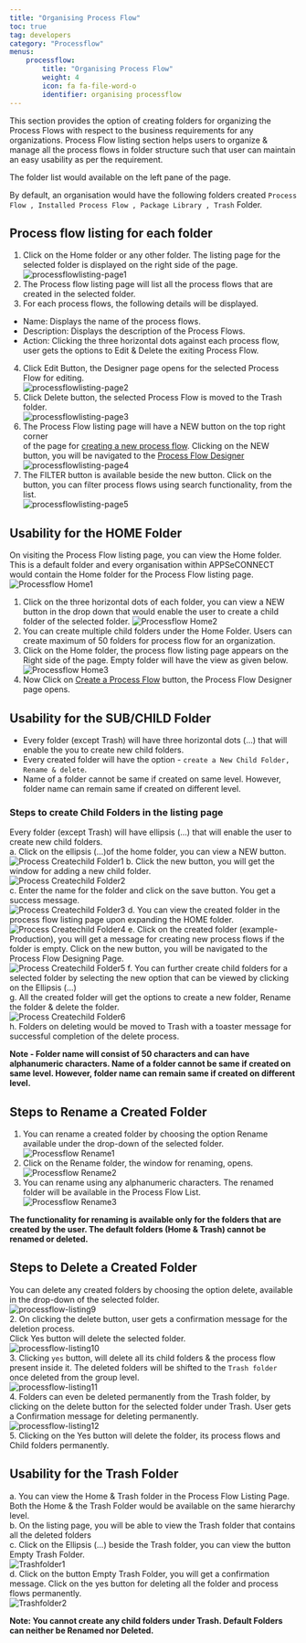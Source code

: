 ```yaml
---
title: "Organising Process Flow"
toc: true
tag: developers
category: "Processflow"
menus: 
    processflow:
        title: "Organising Process Flow"
        weight: 4
        icon: fa fa-file-word-o
        identifier: organising processflow
---
```


This section provides the option of creating folders for organizing the Process Flows with respect to the business 
requirements for any organizations. Process Flow listing section helps users to organize & manage all the process 
flows in folder structure such that user can maintain an easy usability as per the requirement. 

The folder list would available on the left pane of the page. 

By default, an organisation would have the following folders created `Process Flow , Installed Process Flow , Package Library , Trash` Folder.

## Process flow listing for each folder

1. Click on the Home folder or any other folder. The listing page for the selected folder is displayed on the right side of the page.  
![processflowlisting-page1](/staticfiles/processflow/media/processflowlisting-page1.png)    
2. The Process flow listing page will list all the process flows that are created in the selected folder.  
3. For each process flows, the following details will be displayed.  
* Name: Displays the name of the process flows.  
* Description: Displays the description of the Process Flows.   
* Action: Clicking the three horizontal dots against each process flow, user gets the options to Edit & Delete the exiting Process Flow.     
4. Click Edit Button, the Designer page opens for the selected Process Flow for editing.   
![processflowlisting-page2](/staticfiles/processflow/media/processflowlisting-page2.png)       
5. Click Delete button, the selected Process Flow is moved to the Trash folder.  
![processflowlisting-page3](/staticfiles/processflow/media/processflowlisting-page3.png)      
6. The Process Flow listing page will have a NEW button on the top right corner  
   of the page for [creating a new process flow](/processflow/creating-processflow/). Clicking on the NEW button, 
   you will be navigated to the [Process Flow Designer](/processflow/designer-processflow/)
![processflowlisting-page4](/staticfiles/processflow/media/processflowlisting-page4.png)   
7. The FILTER button is available beside the new button. Click on the button, you can filter process flows using search functionality, from the list.    
![processflowlisting-page5](/staticfiles/processflow/media/processflowlisting-page5.png)   

## Usability for the HOME Folder

On visiting the Process Flow listing page, you can view the Home folder. This 
is a default folder and every organisation within APPSeCONNECT would contain the 
Home folder for the Process Flow listing page.
![Processflow Home1](../../staticfiles/processflow/media/processflow-home1.png) 
1. Click on the three horizontal dots of each folder, you can view a NEW button 
in the drop down that would enable the user to create a child folder of the selected folder.
![Processflow Home2](../../staticfiles/processflow/media/processflow-home2.png)
2. You can create multiple child folders under the Home Folder. Users can create maximum
of 50 folders for process flow for an organization.
3. Click on the Home folder, the process flow listing page appears on the 
Right side of  the page. Empty folder will have the view as given below.
![Processflow Home3](../../staticfiles/processflow/media/processflow-home3.png)
4. Now Click on [Create a Process Flow](/processflow/creating-and-designing-processflow/) button, the Process Flow Designer page opens.

## Usability for the SUB/CHILD Folder

* Every folder (except Trash) will have three horizontal dots (...) that will enable the you to create new child folders.
* Every created folder will have the option - `create a New Child Folder, Rename & delete`. 
* Name of a folder cannot be same if created on same level. However, folder name can remain same if created on different level.

### Steps to create Child Folders in the listing page

Every folder (except Trash) will have ellipsis (...) that will enable the user to create new child folders.  
a.	Click on the ellipsis (...)of the home folder, you can view a NEW button.  
![Process Createchild Folder1](../../staticfiles/processflow/media/process-createchild-folder1.png) 
b.	Click the new button, you will get the window for adding a new child folder.   
![Process Createchild Folder2](../../staticfiles/processflow/media/process-createchild-folder2.png)  
c.	Enter the name for the folder and click on the save button. You get  a success message.  
![Process Createchild Folder3](../../staticfiles/processflow/media/process-createchild-folder3.png)
d. You can view the created folder in the process flow listing page upon expanding the HOME folder.  
![Process Createchild Folder4](../../staticfiles/processflow/media/process-createchild-folder4.png) 
e.	Click on the created folder (example- Production), you will get a message for creating new process flows if the folder is empty. 
Click on the new button, you will be navigated to the Process Flow Designing Page.  
![Process Createchild Folder5](../../staticfiles/processflow/media/process-createchild-folder5.png) 
f.	You can further create child folders for a selected folder by selecting the new option that can be viewed by clicking on the Ellipsis (...)  
g.	All the created folder will get the options to create a new folder, Rename the folder & delete the folder.      
![Process Createchild Folder6](../../staticfiles/processflow/media/process-createchild-folder6.png)    
h.	Folders on deleting would be moved to Trash with a toaster message for successful completion of the delete process.   


**Note - Folder name will consist of 50 characters and can have alphanumeric characters. 
Name of a folder cannot be same if created on same level. However, folder name can 
remain same if created on different level.**

## Steps to Rename a Created Folder

1. You can rename a created folder by choosing the option Rename available under
the drop-down of the selected folder.  
![Processflow Rename1](../../staticfiles/processflow/media/processflow-rename1.png)  
2. Click on the Rename folder, the window for renaming, opens.     
![Processflow Rename2](../../staticfiles/processflow/media/processflow-rename2.png) 
3. You can rename using any alphanumeric characters. The renamed folder will 
be available in the Process Flow List.    
![Processflow Rename3](../../staticfiles/processflow/media/processflow-rename3.png)  

**The functionality for renaming is available only for the folders that are created by the user.
The default folders (Home & Trash) cannot be renamed or deleted.**

## Steps to Delete a Created Folder

You can delete any created folders by choosing the option delete, available in the 
drop-down of the selected folder.  
![processflow-listing9](/staticfiles/processflow/media/processflow-listing9.png)         
2. On clicking the delete button, user gets a confirmation message for the deletion process.  
Click Yes button will delete the selected folder.  
![processflow-listing10](/staticfiles/processflow/media/processflow-listing10.png)        
3. Clicking `yes` button, will delete all its child folders & the process flow present inside it.
The deleted folders will be shifted to the `Trash folder` once deleted from the group level.  
![processflow-listing11](/staticfiles/processflow/media/processflow-listing11.png)    
4. Folders can even be deleted permanently from the Trash folder, by clicking on the delete button 
for the selected folder under Trash. User gets a Confirmation message for deleting permanently.  
![processflow-listing12](/staticfiles/processflow/media/processflow-listing12.png)     
5. Clicking on the Yes button will delete the folder, its process flows and Child folders permanently.     

## Usability for the Trash Folder 

a. You can view the Home & Trash folder in the Process Flow Listing Page. Both the Home & the Trash Folder would be available on the same hierarchy level.     
b.	On the listing page, you will be able to view the Trash folder that contains all the deleted folders        
c.	Click on the Ellipsis (...) beside the Trash folder, you  can view the button Empty Trash Folder.     
![Trashfolder1](../../staticfiles/processflow/media/trashfolder1.png)     
d.	Click on the button Empty Trash Folder, you will get a confirmation message. Click on the yes button for deleting all the folder and process flows permanently.  
 ![Trashfolder2](../../staticfiles/processflow/media/trashfolder2.png)

**Note: You cannot create any child folders under Trash.
      Default Folders can neither be Renamed nor Deleted.** 
